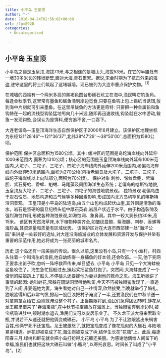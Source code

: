 ```yaml
---
title: 小平岛 玉皇顶
author: "-"
date: 2016-04-24T02:56:02+00:00
url: /?p=8928
categories:
  - Uncategorized

---
```

## 小平岛 玉皇顶

  小平岛之巅是玉皇顶,海拔73米,与之相连的是城山头,海拔53米。在它的半腰处有一堵30多米长的残垣断壁,面对大海,青石累累。据说,宋金时期为了抗击外来的海盗,驻守这里的将士们筑起了这堵城墙。现已被列为大连市重点保护文物。<sup>[1]</sup>


  在城墙的西端有一个两米多高的黑褐色圆台形礁石屹立在海中,渔民叫它钓鱼角。每逢金秋季节,这里常有墨鱼和鲅鱼涌到岸边觅食,只要在鱼钩上包上锡纸当诱饵,放到海中片刻就可引来墨鱼。在这里吊鲅鱼的方法更是奇特: 只要把一种金属铅和鱼钩铸在一起的流线型钩坠猛地甩向几十米远,随即再迅速收线,钩坠就在水中游动,鲅鱼一发现钩坠,会误认为是饵料,便穷追不舍,一口吞下。




  大连老偏岛—玉皇顶海洋生态自然保护区于2000年8月建立。该保护区地理坐标为东经121°28′46″～121°36′37″,北纬38°47′29″～38°50′00″,总面积为1580公顷。


  保护范围
 保护区总面积为1580公顷。其中: 缓冲区的范围是岛坨海岸线向外延伸1000米范围内,面积为1310公顷；核心区的范围是玉皇顶海岸线向外延伸100米范围内,大坨子、二坨子、三坨子、四坨子海岸线向外延伸200米范围内,老偏岛海岸线向外延伸50米范围内,面积为270公顷(包括老偏岛及大坨子、二坨子、三坨子、四坨子海岸线以上向陆部分,面积为70公顷)。
 保护对象
 刺参、皱纹盘鲍、紫海胆、紫石房蛤、香螺、魁蚶、马尾藻及周围海洋生态系统；老偏岛的喀斯特地貌,玉皇顶及大坨子、二坨子、三坨子、四坨子的海蚀地貌景观。
 独特景观
 老偏岛由于岩石性质、地质构造和古气候等多种因素影响,形成国内北方岛屿罕见的喀斯特溶洞景观。
 玉皇顶是小平岛的陆连岛,由五个山包构成起伏山崖,其外侧是清澈的海水。岩石是坚硬的震旦纪桥头组中厚石英岩,岩层产状近于水平。由于构造裂隙及强烈海蚀作用,形成各种海蚀景观,如海蚀洞、象鼻洞。其中一较大洞长约30米,高15米。
 该区有天然海草床,水下植物种类齐全,如皱纹盘鲍、紫海胆、刺参、香螺等海珍品,其资源量和质量有区域优势。
 该保护区对在大连市西部建一处"海洋公园"来讲是一处较好的选址,对大连沿海旅游业的立体发展和资源开发与保护并举有重要的示范作用,她必将成为一张亮丽的城市名片。


  历史
 这个岛还有一段美丽的传说。很久以前,这里没有小岛,只有一个小渔村。村西头住着一个叫海生的渔民,他自幼练得一身捕鱼的好本领,还会吹笛。一天,他下完网正要拿出笛子吹,忽听一阵呼救声传来,举目望去,
 小平岛
 小平岛
 只见一个大海蚌被鲨鱼咬住了。海生急忙摇船过去,操起桨把鲨鱼打跑了。突然间,大海蚌变成了一个俊俏的姑娘跳上了船头,不停磕头还要嫁他为妻以谢他的救命之恩。海生听她讲了事情的起因: 她叫蚌花,常躲在珊瑚洞里听他吹笛,今天不巧被独眼鲨发现了,一直追到了人间,非要逼她为妻。海生看她对自己一往情深,欣然接受,当晚就举行了婚礼。独眼鲨得知后非常气愤,掀起一股巨浪把村子淹没了一半,还要渔民们在中秋节送一对童男童女给它,否则就淹没整个村子。正当期限将到,渔民们急得团团转时,蚌花从龙王那里借来了"吞海宝瓶",在中秋节把宝瓶放在海滩上。当独眼鲨奔到岸边时,被宝瓶吸进肚中,顿时潮水退去,渔民们又可以安居乐业了。
 不久龙王派大将来索取宝瓶,并说若不从速还就把他俩变成礁石。
 小平岛
 小平岛
 为了不让独眼鲨出来祸害百姓,他俩宁死不还宝瓶。龙王被激怒了,就把宝瓶变成了像花瓶似的大礁石,与陆地紧紧相连。蚌花却被变成了花,海生则被变成了树,结伴生长在"花瓶"上。此后,每逢阳春三月,绿树和鲜花就会把小岛打扮得比花瓶还美丽。为感谢他俩给人间留下的幸福,渔民们也就把这块大礁石叫做"小瓶岛",以寄托哀思。时间长了叫成了"小平岛"。[2]

